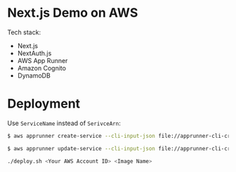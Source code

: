 # Next.js Demo on AWS 

Tech stack:

- Next.js
- NextAuth.js
- AWS App Runner
- Amazon Cognito
- DynamoDB

# Deployment

Use `ServiceName` instead of `SerivceArn`:
```sh
$ aws apprunner create-service --cli-input-json file://apprunner-cli-create-service.json
```

```sh
$ aws apprunner update-service --cli-input-json file://apprunner-cli-create-service.json
```

```sh
./deploy.sh <Your AWS Account ID> <Image Name>
```
